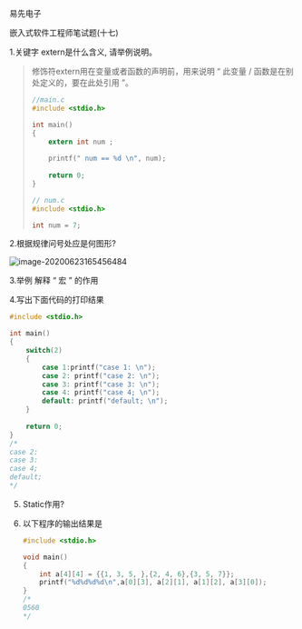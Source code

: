 易先电子

嵌入式软件工程师笔试题(十七)

1.关键字 extern是什么含义,  请举例说明。

>   修饰符extern用在变量或者函数的声明前，用来说明 “ 此变量 / 函数是在别处定义的，要在此处引用 ”。 
>
>   
>
>   ```c
>   //main.c
>   #include <stdio.h>
>   
>   int main()
>   {
>       extern int num ;
>       
>       printf(" num == %d \n", num);
>       
>       return 0;
>   }
>   ```
>
>   ```c
>   // num.c
>   #include <stdio.h>
>   
>   int num = 7;
>   ```
>
>   



2.根据规律问号处应是何图形?

![image-20200623165456484](https://gitee.com/cpu_code/picture_bed/raw/master//20200623165456.png)

3.举例 解释 “ 宏 ” 的作用





4.写出下面代码的打印结果

```c
#include <stdio.h>

int main()
{
    switch(2)
    {
        case 1:printf("case 1: \n");
        case 2: printf("case 2: \n");
        case 3: printf("case 3: \n");
        case 4: printf("case 4; \n");
        default: printf("default; \n");
    }
    
    return 0;
}
/*
case 2: 
case 3: 
case 4; 
default; 
*/
```



5. Static作用?



6. 以下程序的输出结果是

    ```c
    #include <stdio.h>
    
    void main()
    {
        int a[4][4] = {{1, 3, 5, },{2, 4, 6},{3, 5, 7}};
        printf("%d%d%d%d\n",a[0][3], a[2][1], a[1][2], a[3][0]);
    }
    /*
    0560
    */
    ```



